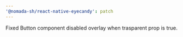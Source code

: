 ```yaml
---
'@nomada-sh/react-native-eyecandy': patch
---
```


Fixed Button component disabled overlay when trasparent prop is true.
